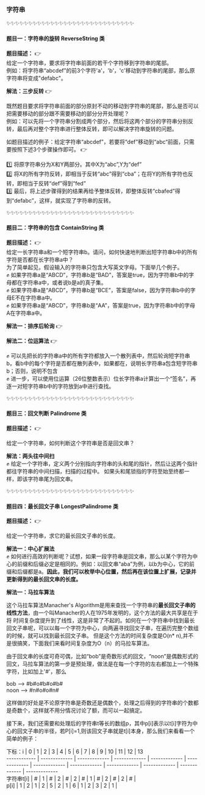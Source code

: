 ### 字符串
:sparkles::sparkles::sparkles::sparkles::sparkles::sparkles::sparkles::sparkles::sparkles::sparkles::sparkles::sparkles::sparkles::sparkles::sparkles::sparkles::sparkles::sparkles::sparkles::sparkles::sparkles::sparkles::sparkles::sparkles::sparkles::sparkles::sparkles::sparkles::sparkles:
#### 题目一：字符串的旋转 **ReverseString** 类

**题目描述：**    :point_right:  
  给定一个字符串，要求将字符串前面的若干个字符移到字符串的尾部。  
  例如：将字符串“abcdef”的前3个字符'a'，'b'，'c'移动到字符串的尾部，那么原字符串将变成"defabc"。  
  
**解法：三步反转**    :point_right:  

既然题目要求将字符串前面的部分原封不动的移动到字符串的尾部，那么是否可以把需要移动的部分跟不需要移动的部分分开处理呢？  
例如：可以先将一个字符串分割成两个部分，然后将这两个部分的字符串分别反转，最后再对整个字符串进行整体反转，即可以解决字符串旋转的问题。  

如题目描述的例子：给定字符串“abcdef”，若要将“def”移动到“abc“前面，只需要按照下述3个步骤操作即可。  :point_right:   

:one: 将原字符串分为X和Y两部分。其中X为“abc”,Y为“def”  
:two: 将X的所有字符反转，即相当于反转“abc”得到“cba”；在将Y的所有字符也反转，即相当于反转“def”得到“fed”  
:three: 最后，将上述步骤得到的结果再给予整体反转，即整体反转“cbafed”得到“defabc”，这样，就实现了字符串的反转。  



:sparkles::sparkles::sparkles::sparkles::sparkles::sparkles::sparkles::sparkles::sparkles::sparkles::sparkles::sparkles::sparkles::sparkles::sparkles::sparkles::sparkles::sparkles::sparkles::sparkles::sparkles::sparkles::sparkles::sparkles::sparkles::sparkles::sparkles::sparkles::sparkles:
#### 题目二：字符串的包含 **ContainString** 类

**题目描述：**    :point_right:  
  给定一长字符串a和一个短字符串b。请问，如何快速地判断出短字符串b中的所有字符是否都在长字符串a中？  
为了简单起见，假设输入的字符串只包含大写英文字母。下面举几个例子。  
:fist: 如果字符串a是“ABCD”，字符串b是“BAD”，答案是true，因为字符串b中的字母都在字符串a中，或者说b是a的真子集。  
:fist: 如果字符串a是“ABCD”，字符串b是“BCE”，答案是false，因为字符串b中的字母E不在字符串a中。  
:fist: 如果字符串a是“ABCD”，字符串b是“AA”，答案是true，因为字符串b中的字母A在字符串a中。    

**解法一：排序后轮询**    :point_right:  

**解法二：位运算法**    :point_right:    

:fist: 可以先把长的字符串a中的所有字符都放入一个散列表中，然后轮询短字符串b，看b中的每个字符是否都在散列表中，如果都在，说明长字符串a包含短字符串b；否则，说明不包含    
:fist: 进一步，可以使用位运算（26位整数表示）位长字符串a计算出一个“签名”，再逐一对短字符串b中的字符放到a中进行查找。



:sparkles::sparkles::sparkles::sparkles::sparkles::sparkles::sparkles::sparkles::sparkles::sparkles::sparkles::sparkles::sparkles::sparkles::sparkles::sparkles::sparkles::sparkles::sparkles::sparkles::sparkles::sparkles::sparkles::sparkles::sparkles::sparkles::sparkles::sparkles::sparkles:
#### 题目三：回文判断 **Palindrome** 类  

**题目描述：**    :point_right:   

 给定一个字符串，如何判断这个字符串是否是回文串？  
 
**解法：两头往中间扫**   
 :fist: 给定一个字符串，定义两个分别指向字符串的头和尾的指针，然后让这两个指针都往字符串的中间扫描，扫描的过程中。 如果头和尾锁指的字符至始至终都一样，即该字符串尾为回文串。  
 
 
 
 :sparkles::sparkles::sparkles::sparkles::sparkles::sparkles::sparkles::sparkles::sparkles::sparkles::sparkles::sparkles::sparkles::sparkles::sparkles::sparkles::sparkles::sparkles::sparkles::sparkles::sparkles::sparkles::sparkles::sparkles::sparkles::sparkles::sparkles::sparkles::sparkles:
#### 题目四：最长回文子串 **LongestPalindrome** 类  

**题目描述：**    :point_right:   

 给定一个字符串，求它的最长回文子串的长度。 
 
**解法一：中心扩展法**   
 :fist: 如何进行高效的判断呢？试想，如果一段字符串是回文串，那么以某个字符为中心的前缀和后缀必定是相同的。例如：以回文串“aba”为例，以b为中心，它的前缀和后缀都是a。**因此，我们可以枚举中心位置，然后再在该位置上扩展，记录并更新得到的最长回文串的长度。**      
 

**解法一：马拉车算法**   

这个马拉车算法Manacher's Algorithm是用来查找一个字符串的**最长回文子串的线性方法**，由一个叫Manacher的人在1975年发明的，这个方法的最大共享是在于将
时间复杂度提升到了线性，这是非常了不起的。如何在一个字符串中找到最长回文子串呢，可以以每一个字符为中心，向两遍寻找回文子串，在遍历完整个数组的时候，就可以找到最长回文子串。
但是这个方法的时间复杂度是O(n* n),并不是很搞笑，下面我们来看时间复杂度为O（n）的马拉车算法。  

由于回文串的长度可奇可偶，比如“bob”是奇数形式的回文，“noon”是偶数形式的回文，马拉车算法的第一步是预处理，做法是在每一个字符的左右都加上一个特殊字符，比如加上'#'，那么  

bob --> #b#o#b#o#b#  
noon --> #n#o#o#n#  

这样做的好处是不论原字符串是奇数还是偶数个，处理之后得到的字符串的个数都是奇数个，这样就不用分情况讨论了额，而可以一起搞定。    

接下来，我们还需要和处理后的字符串t等长的数组p，其中p[i]表示以t[i]字符为中心的回文子串的半径，若P[i]=1,则该回文子串就是t[i]本身，那么我们来看看一个简单的例子：  

下标：i | 0 | 1 | 2 | 3 | 4 | 5 | 6 | 7 | 8 | 9 | 10 | 11 | 12 | 13  
------------ | ------------- | ------------- | ------------- | ------------- | ------------- | ------------- | ------------- | ------------- | ------------- | ------------- | -------------    
字符串t[i] | # | 1 | # | 2 | # | 2 | # | 1 | # | 2 | # | 2 | # |  
p[i] | 1 | 2 | 1 | 2 | 5 | 2 | 1 | 6 | 1 | 2 | 3 | 2 | 1 |  






